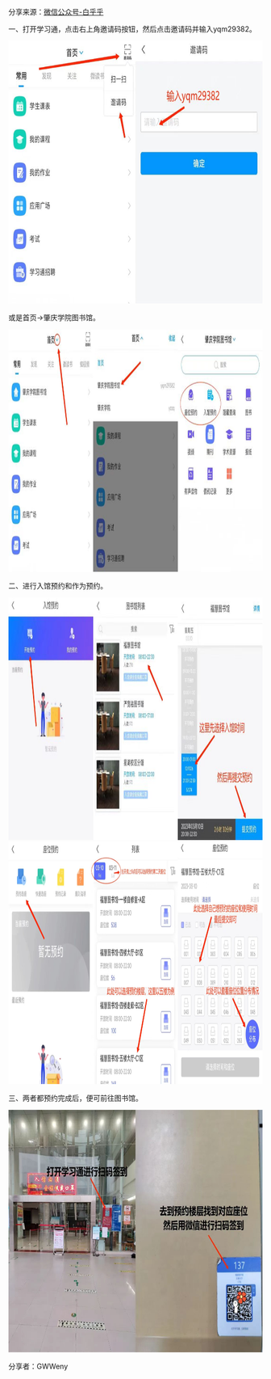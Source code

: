 
分享来源：[微信公众号-白乎乎](https://mp.weixin.qq.com/s/MQVSyp3A6qMifk9KWzX-Vg)

一、打开学习通，点击右上角邀请码按钮，然后点击邀请码并输入yqm29382。
<div>
   <img src="../../images/Library1.png" alt="标题图片" class="center-image"  width="880" height="520" >
</div>

或是首页->肇庆学院图书馆。

<div>
   <img src="../../images/Library2.png" alt="标题图片" class="center-image"  width="880" height="480" >
</div>

二、进行入馆预约和作为预约。
<div>
   <img src="../../images/Library3.png" alt="标题图片" class="center-image"  width="880" height="480" >
</div>

<div>
   <img src="../../images/Library4.png" alt="标题图片" class="center-image"  width="880" height="480" >
</div>

三、两者都预约完成后，便可前往图书馆。

<div>
   <img src="../../images/Library5.png" alt="标题图片" class="center-image"  width="880" height="480" >
</div>

分享者：GWWeny
